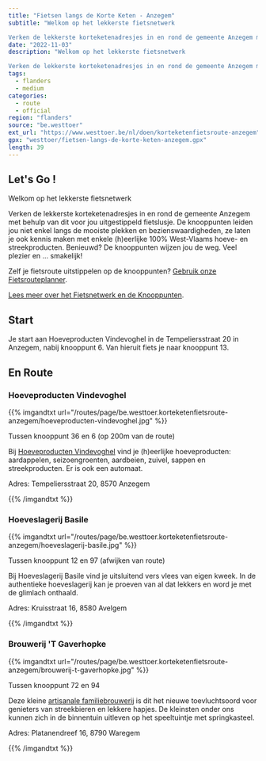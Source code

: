 ```yaml
---
title: "Fietsen langs de Korte Keten - Anzegem"
subtitle: "Welkom op het lekkerste fietsnetwerk

Verken de lekkerste korteketenadresjes in en rond de gemeente Anzegem met behulp van dit voor jou uitgestippeld fietslusje"
date: "2022-11-03"
description: "Welkom op het lekkerste fietsnetwerk

Verken de lekkerste korteketenadresjes in en rond de gemeente Anzegem met behulp van dit voor jou uitgestippeld fietslusje" 
tags:
  - flanders
  - medium
categories: 
  - route
  - official
region: "flanders"
source: "be.westtoer"
ext_url: "https://www.westtoer.be/nl/doen/korteketenfietsroute-anzegem"
gpx: "westtoer/fietsen-langs-de-korte-keten-anzegem.gpx"
length: 39
---
```


## Let's Go !

Welkom op het lekkerste fietsnetwerk

Verken de lekkerste korteketenadresjes in en rond de gemeente Anzegem met behulp van dit voor jou uitgestippeld fietslusje. De knooppunten leiden jou niet enkel langs de mooiste plekken en bezienswaardigheden, ze laten je ook kennis maken met enkele (h)eerlijke 100% West-Vlaams hoeve- en streekproducten. Benieuwd? De knooppunten wijzen jou de weg. Veel plezier en … smakelijk!

Zelf je fietsroute uitstippelen op de knooppunten? [Gebruik onze Fietsrouteplanner](http://www.westtoer.be/nl/fietsrouteplanner).

[Lees meer over het Fietsnetwerk en de Knooppunten](https://www.westtoer.be/nl/node/83280).

## Start 

Je start aan Hoeveproducten Vindevoghel in de Tempeliersstraat 20 in Anzegem, nabij knooppunt 6. Van hieruit fiets je naar knooppunt 13. 

## En Route

### Hoeveproducten Vindevoghel

{{% imgandtxt url="/routes/page/be.westtoer.korteketenfietsroute-anzegem/hoeveproducten-vindevoghel.jpg" %}}

Tussen knooppunt 36 en 6 (op 200m van de route) 

Bij [Hoeveproducten Vindevoghel](https://www.westtoer.be/nl/eten-drinken/hoeve-en-streekproducten-vindevoghel) vind je (h)eerlijke hoeveproducten: aardappelen, seizoengroenten, aardbeien, zuivel, sappen en streekproducten. Er is ook een automaat. 

Adres: Tempeliersstraat 20, 8570 Anzegem

{{% /imgandtxt %}}

### Hoeveslagerij Basile

{{% imgandtxt url="/routes/page/be.westtoer.korteketenfietsroute-anzegem/hoeveslagerij-basile.jpg" %}}

Tussen knooppunt 12 en 97 (afwijken van route) 

Bij Hoeveslagerij Basile vind je uitsluitend vers vlees van eigen kweek. In de authentieke hoeveslagerij kan je proeven van al dat lekkers en word je met de glimlach onthaald.

Adres: Kruisstraat 16, 8580 Avelgem

{{% /imgandtxt %}}

### Brouwerij 'T Gaverhopke

{{% imgandtxt url="/routes/page/be.westtoer.korteketenfietsroute-anzegem/brouwerij-t-gaverhopke.jpg" %}}

Tussen knooppunt 72 en 94

Deze kleine [artisanale familiebrouwerij](https://www.westtoer.be/nl/eten-drinken/ambachtelijke-brouwerij-t-gaverhopke) is dit het nieuwe toevluchtsoord voor genieters van streekbieren en lekkere hapjes. De kleinsten onder ons kunnen zich in de binnentuin uitleven op het speeltuintje met springkasteel.

Adres: Platanendreef 16, 8790 Waregem

{{% /imgandtxt %}}
